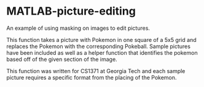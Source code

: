 # MATLAB-picture-editing
An example of using masking on images to edit pictures.

This function takes a picture with Pokemon in one square of a 5x5 grid and replaces the
Pokemon with the corresponding Pokeball. Sample pictures have been included as well as a
helper function that identifies the pokemon based off of the given section of the image.

This function was written for CS1371 at Georgia Tech and each sample picture requires a
specific format from the placing of the Pokemon.
